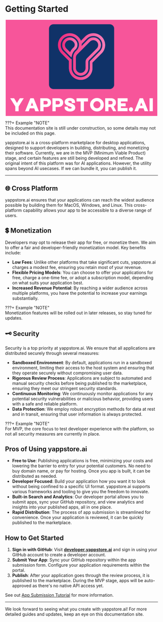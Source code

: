 # Getting Started


<img src="../../../resources/images/dark_logo_pink_background.png" style="width: 500px; display: block; margin-right: auto; margin-left: auto;">

???+ Example "NOTE"    
    This documentation site is still under construction, so some details may not be included on this page.


yappstore.ai is a cross-platform marketplace for desktop applications, designed to support developers in building, distributing, and monetizing their software. Currently, we are in the MVP (Minimum Viable Product) stage, and certain features are still being developed and refined. The original intent of this platform was for AI applications. However, the utility spans beyond AI usecases. If we can bundle it, you can publish it.


---

## 🌐 Cross Platform
yappstore.ai ensures that your applications can reach the widest audience possible by building them for MacOS, Windows, and Linux. 
This cross-platform capability allows your app to be accessible to a diverse range of users.

## 💲 Monetization
Developers may opt to release their app for free, or monetize them. We aim to offer a fair and developer-friendly monetization model. 
Key benefits include:

- **Low Fees**: Unlike other platforms that take significant cuts, yappstore.ai charges a modest fee, ensuring you retain most of your revenue.
- **Flexible Pricing Models**: You can choose to offer your applications for free, charge a one-time fee, or adopt a subscription model, depending on what suits your application best.
- **Increased Revenue Potential**: By reaching a wider audience across multiple platforms, you have the potential to increase your earnings substantially.

???+ Example "NOTE"    
    Monetization features will be rolled out in later releases, so stay tuned for updates. 

## 🗝️ Security
Security is a top priority at yappstore.ai. We ensure that all applications are distributed securely through several measures:

- **Sandboxed Environment**: By default, applications run in a sandboxed environment, limiting their access to the host system and ensuring that they operate securely without compromising user data.
- **Rigorous Review Process**: Applications are subject to automated and manual security checks before being published to the marketplace, ensuring they meet our stringent security standards.
- **Continuous Monitoring**: We continuously monitor applications for any potential security vulnerabilities or malicious behavior, providing users with a safe and reliable platform.
- **Data Protection**: We employ robust encryption methods for data at rest and in transit, ensuring that user information is always protected.

???+ Example "NOTE"    
    For MVP, the core focus to test developer experience with the platform, so not all security measures are currently in place.


## Pros of Using yappstore.ai
- **Free to Use**: Publishing applications is free, minimizing your costs and lowering the barrier to entry for your potential customers. No need to buy domain name, or pay for hosting. Once you app is built, it can be distributed as needed.
- **Developer Focused**: Build your application how you want it to look without being confined to a specific UI format. yappstore.ai supports various frameworks and tooling to give you the freedom to innovate.
- **Built-in Search and Analytics**: Our developer portal allows you to submit apps, sync your GitHub repository, and view analytics and insights into your published apps, all in one place.
- **Rapid Distribution**: The process of app submission is streamlined for convenience. Once your application is reviewed, it can be quickly published to the marketplace.

## How to Get Started
1. **Sign in with GitHub**: Visit [**developer.yappstore.ai**](https://developer.yappstore.ai) and sign in using your GitHub account to create a developer account.
2. **Submit Your App**: Sync your GitHub repository within the app submission form. Configure your application requirements within the portal.
3. **Publish**: After your application goes through the review process, it is published to the marketplace. During the MVP stage, apps will be auto-approved as there's no native API access yet.

See out [App Submission Tutorial]() for more information.

---

We look forward to seeing what you create with yappstore.ai!
For more detailed guides and updates, keep an eye on this documentation site.